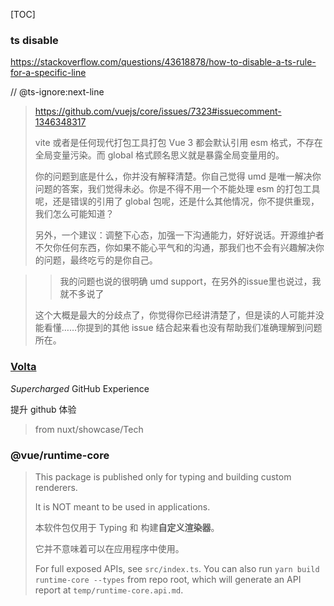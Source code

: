 [TOC]

### ts disable

https://stackoverflow.com/questions/43618878/how-to-disable-a-ts-rule-for-a-specific-line

// @ts-ignore:next-line



> https://github.com/vuejs/core/issues/7323#issuecomment-1346348317
>
> 
>
> vite 或者是任何现代打包工具打包 Vue 3 都会默认引用 esm 格式，不存在全局变量污染。而 global 格式顾名思义就是暴露全局变量用的。
>
> 你的问题到底是什么，你并没有解释清楚。你自己觉得 umd 是唯一解决你问题的答案，我们觉得未必。你是不得不用一个不能处理 esm 的打包工具呢，还是错误的引用了 global 包呢，还是什么其他情况，你不提供重现，我们怎么可能知道？
>
> 另外，一个建议：调整下心态，加强一下沟通能力，好好说话。开源维护者不欠你任何东西，你如果不能心平气和的沟通，那我们也不会有兴趣解决你的问题，最终吃亏的是你自己。

> > 我的问题也说的很明确 umd support，在另外的issue里也说过，我就不多说了
>
> 这个大概是最大的分歧点了，你觉得你已经讲清楚了，但是读的人可能并没能看懂……你提到的其他 issue 结合起来看也没有帮助我们准确理解到问题所在。



### [Volta](https://volta.net/docs/repository)

*Supercharged* GitHub Experience

提升 github 体验

> from nuxt/showcase/Tech



### **@vue/runtime-core**

> This package is published only for typing and building custom renderers. 
>
> It is NOT meant to be used in applications.
>
> 本软件包仅用于 Typing 和 构建**自定义渲染器**。
>
> 它并不意味着可以在应用程序中使用。
>
> For full exposed APIs, see `src/index.ts`. You can also run `yarn build runtime-core --types` from repo root, which will generate an API report at `temp/runtime-core.api.md`.
